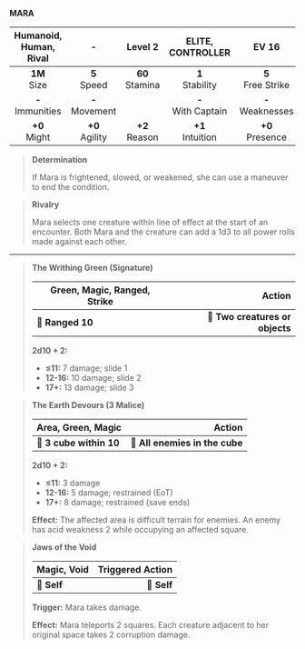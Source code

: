 **MARA**

| Humanoid, Human, Rival |         -         |      Level 2      |   ELITE, CONTROLLER   |        EV 16         |
|:----------------------:|:-----------------:|:-----------------:|:---------------------:|:--------------------:|
|     **1M**<br>Size     |  **5**<br>Speed   | **60**<br>Stamina |  **1**<br>Stability   | **5**<br>Free Strike |
|  **-**<br>Immunities   | **-**<br>Movement |                   | **-**<br>With Captain | **-**<br>Weaknesses  |
|    **+0**<br>Might     | **+0**<br>Agility | **+2**<br>Reason  |  **+1**<br>Intuition  |  **+0**<br>Presence  |

> **Determination**
> 
> If Mara is frightened, slowed, or weakened, she can use a maneuver to end the condition.

> **Rivalry**
> 
> Mara selects one creature within line of effect at the start of an encounter. Both Mara and the creature can add a 1d3 to all power rolls made against each other.

---

> **The Writhing Green (Signature)**
> 
> | **Green, Magic, Ranged, Strike** |                      **Action** |
> | -------------------------------- | -------------------------------:|
> | **📏 Ranged 10**                 | **🎯 Two creatures or objects** |
> 
> **2d10 + 2:**
> 
> - **≤11:** 7 damage; slide 1
> - **12-16:** 10 damage; slide 2
> - **17+:** 13 damage; slide 3

> **The Earth Devours (3 Malice)**
> 
> | **Area, Green, Magic**  |                     **Action** |
> | ----------------------- | ------------------------------:|
> | **📏 3 cube within 10** | **🎯 All enemies in the cube** |
> 
> **2d10 + 2:**
> 
> - **≤11:** 3 damage
> - **12-16:** 5 damage; restrained (EoT)
> - **17+:** 8 damage; restrained (save ends)
> 
> **Effect:** The affected area is difficult terrain for enemies. An enemy has acid weakness 2 while occupying an affected square.

> **Jaws of the Void**
> 
> | **Magic, Void** | **Triggered Action** |
> | --------------- | --------------------:|
> | **📏 Self**     |          **🎯 Self** |
> 
> **Trigger:** Mara takes damage.
> 
> **Effect:** Mara teleports 2 squares. Each creature adjacent to her original space takes 2 corruption damage.
